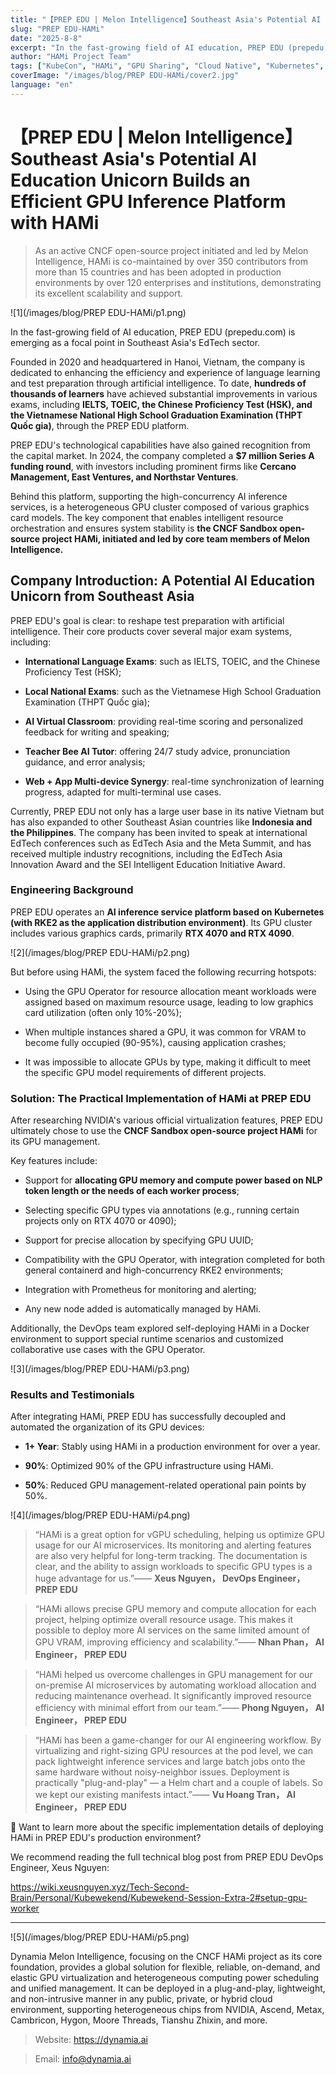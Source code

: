 ```yaml
---
title: "【PREP EDU | Melon Intelligence】Southeast Asia's Potential AI Education Unicorn Builds an Efficient GPU Inference Platform with HAMi"
slug: "PREP EDU-HAMi"
date: "2025-8-8"
excerpt: "In the fast-growing field of AI education, PREP EDU (prepedu.com) is emerging as a focal point in Southeast Asia's EdTech sector."
author: "HAMi Project Team"
tags: ["KubeCon", "HAMi", "GPU Sharing", "Cloud Native", "Kubernetes", "AI Infrastructure"]
coverImage: "/images/blog/PREP EDU-HAMi/cover2.jpg"
language: "en"
---
```


# 【PREP EDU | Melon Intelligence】Southeast Asia's Potential AI Education Unicorn Builds an Efficient GPU Inference Platform with HAMi

> As an active CNCF open-source project initiated and led by Melon Intelligence, HAMi is co-maintained by over 350 contributors from more than 15 countries and has been adopted in production environments by over 120 enterprises and institutions, demonstrating its excellent scalability and support.

![1](/images/blog/PREP EDU-HAMi/p1.png)

In the fast-growing field of AI education, PREP EDU (prepedu.com) is emerging as a focal point in Southeast Asia's EdTech sector.

Founded in 2020 and headquartered in Hanoi, Vietnam, the company is dedicated to enhancing the efficiency and experience of language learning and test preparation through artificial intelligence. To date, **hundreds of thousands of learners** have achieved substantial improvements in various exams, including **IELTS, TOEIC, the Chinese Proficiency Test (HSK), and the Vietnamese National High School Graduation Examination (THPT Quốc gia)**, through the PREP EDU platform.

PREP EDU's technological capabilities have also gained recognition from the capital market. In 2024, the company completed a **$7 million Series A funding round**, with investors including prominent firms like **Cercano Management, East Ventures, and Northstar Ventures**.

Behind this platform, supporting the high-concurrency AI inference services, is a heterogeneous GPU cluster composed of various graphics card models. The key component that enables intelligent resource orchestration and ensures system stability is **the CNCF Sandbox open-source project HAMi, initiated and led by core team members of Melon Intelligence.**

## Company Introduction: A Potential AI Education Unicorn from Southeast Asia

PREP EDU's goal is clear: to reshape test preparation with artificial intelligence. Their core products cover several major exam systems, including:

- **International Language Exams**: such as IELTS, TOEIC, and the Chinese Proficiency Test (HSK);

- **Local National Exams**: such as the Vietnamese High School Graduation Examination (THPT Quốc gia);

- **AI Virtual Classroom**: providing real-time scoring and personalized feedback for writing and speaking;

- **Teacher Bee AI Tutor**: offering 24/7 study advice, pronunciation guidance, and error analysis;

- **Web + App Multi-device Synergy**: real-time synchronization of learning progress, adapted for multi-terminal use cases.

Currently, PREP EDU not only has a large user base in its native Vietnam but has also expanded to other Southeast Asian countries like **Indonesia and the Philippines**. The company has been invited to speak at international EdTech conferences such as EdTech Asia and the Meta Summit, and has received multiple industry recognitions, including the EdTech Asia Innovation Award and the SEI Intelligent Education Initiative Award.

### Engineering Background

PREP EDU operates an **AI inference service platform based on Kubernetes (with RKE2 as the application distribution environment)**. Its GPU cluster includes various graphics cards, primarily **RTX 4070 and RTX 4090**.

![2](/images/blog/PREP EDU-HAMi/p2.png)

But before using HAMi, the system faced the following recurring hotspots:

- Using the GPU Operator for resource allocation meant workloads were assigned based on maximum resource usage, leading to low graphics card utilization (often only 10%-20%);

- When multiple instances shared a GPU, it was common for VRAM to become fully occupied (90-95%), causing application crashes;

- It was impossible to allocate GPUs by type, making it difficult to meet the specific GPU model requirements of different projects.

### Solution: The Practical Implementation of HAMi at PREP EDU

After researching NVIDIA's various official virtualization features, PREP EDU ultimately chose to use the **CNCF Sandbox open-source project HAMi** for its GPU management.

Key features include:

- Support for **allocating GPU memory and compute power based on NLP token length or the needs of each worker process**;

- Selecting specific GPU types via annotations (e.g., running certain projects only on RTX 4070 or 4090);

- Support for precise allocation by specifying GPU UUID;

- Compatibility with the GPU Operator, with integration completed for both general containerd and high-concurrency RKE2 environments;

- Integration with Prometheus for monitoring and alerting;

- Any new node added is automatically managed by HAMi.

Additionally, the DevOps team explored self-deploying HAMi in a Docker environment to support special runtime scenarios and customized collaborative use cases with the GPU Operator.

![3](/images/blog/PREP EDU-HAMi/p3.png)

### Results and Testimonials

After integrating HAMi, PREP EDU has successfully decoupled and automated the organization of its GPU devices:

- **1+ Year**: Stably using HAMi in a production environment for over a year.

- **90%**: Optimized 90% of the GPU infrastructure using HAMi.

- **50%**: Reduced GPU management-related operational pain points by 50%.

![4](/images/blog/PREP EDU-HAMi/p4.png)

>“HAMi is a great option for vGPU scheduling, helping us optimize GPU usage for our AI microservices. Its monitoring and alerting features are also very helpful for long-term tracking. The documentation is clear, and the ability to assign workloads to specific GPU types is a huge advantage for us.”—— **Xeus Nguyen， DevOps Engineer， PREP EDU**

> “HAMi allows precise GPU memory and compute allocation for each project, helping optimize overall resource usage. This makes it possible to deploy more AI services on the same limited amount of GPU VRAM, improving efficiency and scalability.”—— **Nhan Phan， AI Engineer， PREP EDU**

>“HAMi helped us overcome challenges in GPU management for our on-premise AI microservices by automating workload allocation and reducing maintenance overhead. It significantly improved resource efficiency with minimal effort from our team.”—— **Phong Nguyen， AI Engineer， PREP EDU**

>“HAMi has been a game-changer for our AI engineering workflow. By virtualizing and right-sizing GPU resources at the pod level, we can pack lightweight inference services and large batch jobs onto the same hardware without noisy-neighbor issues. Deployment is practically "plug-and-play" — a Helm chart and a couple of labels. So we kept our existing manifests intact.”—— **Vu Hoang Tran， AI Engineer， PREP EDU**

📖 Want to learn more about the specific implementation details of deploying HAMi in PREP EDU's production environment?

We recommend reading the full technical blog post from PREP EDU DevOps Engineer, Xeus Nguyen:

https://wiki.xeusnguyen.xyz/Tech-Second-Brain/Personal/Kubewekend/Kubewekend-Session-Extra-2#setup-gpu-worker

---

![5](/images/blog/PREP EDU-HAMi/p5.png)

Dynamia Melon Intelligence, focusing on the CNCF HAMi project as its core foundation, provides a global solution for flexible, reliable, on-demand, and elastic GPU virtualization and heterogeneous computing power scheduling and unified management. It can be deployed in a plug-and-play, lightweight, and non-intrusive manner in any public, private, or hybrid cloud environment, supporting heterogeneous chips from NVIDIA, Ascend, Metax, Cambricon, Hygon, Moore Threads, Tianshu Zhixin, and more.

>Website: https://dynamia.ai

>Email: info@dynamia.ai